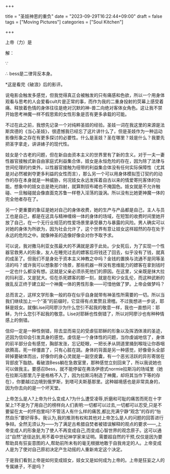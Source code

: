 +++

title = "圣妓神恩的重负"
date = "2023-09-29T16:22:44+09:00"
draft = false
tags = ["Moving Pictures"]
categories = ["Soul Kitchen"]

+++

上帝（力）是

解：



∵

∴ bess是二律背反本身。



*这是看完《破浪》后的影评。





说电影会触发多感觉，但我觉得真正会被触发的只有痛感和色欲，所以一个用身体观看与思考的人会爱看cult片是正常的事，而作为我的二重身投射的荧幕上感受着痛、释放着色情的身体往往是绝对沉默的神-兽二向绝对客体女角色。这让我不禁开始思考神魔一样不假思索的女性形象是否有更多承载的可能。

不过在此之前，我想先记录一个对纯粹圣妓的经验。圣妓一词在我这里的来源是法斯宾德的《当心圣妓》，很遗憾我已经忘了这片讲什么了，但是圣妓作为一种运动影像形象之存在有更多探讨的必要性。什么是圣妓？圣在哪里？妓是什么？我要先把圣字拿走，讲讲婊子的现代性。

妓女是个古老的问题，但在新自由资本主义的世界里有了新的含义。对于一夫一妻性器官接触式新自由家庭式利益集合体，妓女是永恒危险的存在，因为除了法律与世间伦理的约束外，以性器官接触为纽带的利益集合体没有任何实际保障性（尤其是对必然被剥夺更多利益的女性而言），那么另一个可以用身体模拟签订契约的动作的存在本身就是一种威胁，何况妓女永远发挥着自古以来的情爱寄托客体的功能。想象中的妓女总是艳光四射，就算荆钗布裙也不掩国色。妓女就是不允许触碰、一旦触碰就会像直面克苏鲁一样卷入淫荡的漩涡。所以没有比她更神魔一体的完全他者存在了。

另一个更重要的象征是她对自己的身体收费，她的生产与产品都是自己，主人与员工也是自己，都是在这具与精神缠绵一体的身体的场域，在短暂的收费时间里她开放了自己，在一个无行业规范的性爱场景里承受暴力与暴露的风险。男人确实可以对她的身体为所欲为，因为社会允许了，这个世界有意让妓女这样超然的存在处于永远的危险之中。就像神圣的造像好像会对你予取予求。

可以说，我对撒马利亚女孩最大的不满就是源于此处。少女死后，为了实现一个性器官救男人的形象，友人在睡完过去的嫖客后将钱还了回去，似乎没有了钱，就真的成圣了。但我们不是身处于资本主义神教之中吗？金钱的置换与流通不是同等圣洁的吗？或许我可以想象那个场景，那些机器一样没有思维能力的嫖客在拿到钱时一定也什么都没有想。这就是父亲必须杀死他们的原因。在这里，父亲既是抹大拉的玛利亚，又是犹大。佢在杀死嫖客的那一刻，就是在和少女乱伦，而这种武断的拨乱反正终于建立起一个神魔一体的男性形象——可惜他做了梦。上帝会做梦吗？

总而言之，这样文学形象一般的存在似乎自身就带有神圣性所需要的一切。所以当我们继续加上一个“圣”的前缀时，它显得有点累赘且滑稽。不过我想进一步说，耶稣是妓女。就像Lise问阿廖沙为什么您引不起我的敬意一样，我也一直想问：耶稣，为什么您引不起我的敬意。Lise对耶稣也性倒错了，所以对阿廖沙也有种种情感上的倒错。

信仰一定是一种性倒错，除去显而易见的受虐狂耶稣的形象以及挥洒体液的圣迹，还因为信仰会引发具身的感觉。虔信是一个身体性的问题，当你虔诚地信了，身体的前半部分会有感觉，胸部发涨，忘记眨眼，一把长矛从阴道里捅到喉咙让你吞咽欲腾高，死一样僵直了，只有心脏在跳。身体的背面是另一种感觉，好像骨头全部碎掉要破体而出，好像你的身心灵就是一副空皮囊，有一个恶劣活跃的异形寄居在背部皮下脂肪。看破浪Bess躺在急救室里，那种感觉立刻回来了，所以我说她也可以做我主。要感召Bess，就不能停留在弗洛伊德式normie拉斯冯的场域里（她在拉斯冯那里几乎是格格不入了，因为拉斯冯制造了神魔，却将其当作下等的存在），你要越过边境到俄罗斯，到塔可夫斯基那里。这种越境感也是非常具身的，因为你去向的是一个坏天堂。



上帝怎么是人?上帝为什么变成人?为什么遭受凌辱,折磨和可耻的痛苦而死在十字架上?不是为了用自己的榜样向人们表明:一切都可以过去,一切都可以忍受,只是不要留在太一的怀抱里吗?不管活人有什么样的痛苦,都比充满宁静“观念”的存的“怡然自乐”要好得多。我认为,我的推测有权和其他对上帝怎么是人的问题的回答进行争辩。全然无须认为——为了满足古希腊自焚者被错误解释的观点的要求——,上帝变成人的形象是为了使人不再变成自己,而变成心智世界的观念原子。这可以通过“自然”途径达到,用不着中世纪神学家来证明。需要超自然的干预,仅仅是因为要帮助具有狂妄意图的人,帮助前所未有的毫无根据地敢于自我肯定的人。上帝变成人是为了使对自己原初决定产生动摇的人重新肯定这个决定。



于是我们看到上帝是如何变成妓女，妓女又是如何成为上帝的。上帝是狂妄之人的专属婊子，不是吗？

